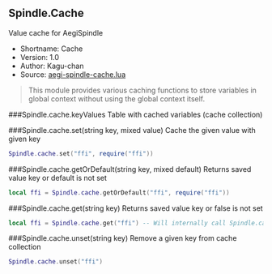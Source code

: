 Spindle.Cache
-------------
Value cache for AegiSpindle

* Shortname: Cache
* Version: 1.0
* Author: Kagu-chan
* Source: [aegi-spindle-cache.lua](https://github.com/Kagurame/AegiSpindle/tree/beta/src/aegi-spindle-cache.lua)

> This module provides various caching functions to store variables in global context without using the global context itself.

###Spindle.cache.keyValues
Table with cached variables (cache collection)


###Spindle.cache.set(string key, mixed value)
Cache the given value with given key
```lua
Spindle.cache.set("ffi", require("ffi"))
```

###Spindle.cache.getOrDefault(string key, mixed default)
Returns saved value key or default is not set
```lua
local ffi = Spindle.cache.getOrDefault("ffi", require("ffi"))
```

###Spindle.cache.get(string key)
Returns saved value key or false is not set
```lua
local ffi = Spindle.cache.get("ffi") -- Will internally call Spindle.cache.getOrDefault("ffi", false)
```

###Spindle.cache.unset(string key)
Remove a given key from cache collection
```lua
Spindle.cache.unset("ffi")
```
